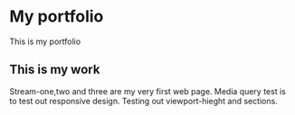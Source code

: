 # My portfolio
This is my portfolio

## This is my work
Stream-one,two and three are my very first web page. Media query test is to test out responsive design. Testing out viewport-hieght and sections.